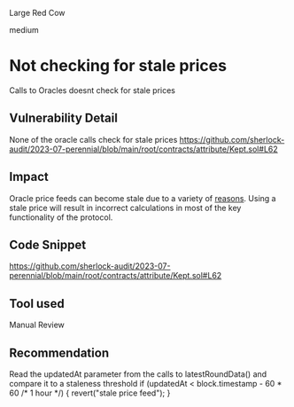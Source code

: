 Large Red Cow

medium

# Not checking for stale prices
Calls to Oracles doesnt check for stale prices
## Vulnerability Detail
None of the oracle calls check for stale prices
https://github.com/sherlock-audit/2023-07-perennial/blob/main/root/contracts/attribute/Kept.sol#L62
## Impact
Oracle price feeds can become stale due to a variety of [reasons](https://ethereum.stackexchange.com/questions/133242/how-future-resilient-is-a-chainlink-price-feed/133843#133843). Using a stale price will result in incorrect calculations in most of the key functionality of the protocol.
## Code Snippet
https://github.com/sherlock-audit/2023-07-perennial/blob/main/root/contracts/attribute/Kept.sol#L62
## Tool used
Manual Review

## Recommendation
Read the updatedAt parameter from the calls to latestRoundData() and compare it to a staleness threshold
if (updatedAt < block.timestamp - 60 * 60 /* 1 hour */) {
   revert("stale price feed");
}